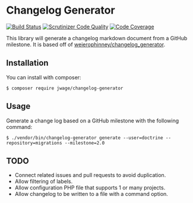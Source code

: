 # Changelog Generator

[![Build Status](https://travis-ci.org/jwage/changelog-generator.svg)](https://travis-ci.org/jwage/changelog-generator)
[![Scrutinizer Code Quality](https://scrutinizer-ci.com/g/jwage/changelog-generator/badges/quality-score.png?b=master)](https://scrutinizer-ci.com/g/jwage/changelog-generator/?branch=master)
[![Code Coverage](https://scrutinizer-ci.com/g/jwage/changelog-generator/badges/coverage.png?b=master)](https://scrutinizer-ci.com/g/jwage/changelog-generator/?branch=master)

This library will generate a changelog markdown document from a GitHub milestone. It is based off of
[weierophinney/changelog_generator](https://github.com/weierophinney/changelog_generator).

## Installation

You can install with composer:

    $ composer require jwage/changelog-generator

## Usage

Generate a change log based on a GitHub milestone with the following command:

    $ ./vendor/bin/changelog-generator generate --user=doctrine --repository=migrations --milestone=2.0

## TODO

- Connect related issues and pull requests to avoid duplication.
- Allow filtering of labels.
- Allow configuration PHP file that supports 1 or many projects.
- Allow changelog to be written to a file with a command option.
